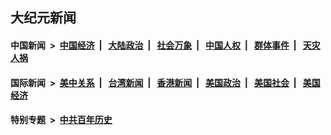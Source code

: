 ## 大纪元新闻

#### 中国新闻 &nbsp;>&nbsp; [中国经济](indexes/ncid283/README.md?01210845) &nbsp;| &nbsp; [大陆政治](indexes/ncid277/README.md?01210845) &nbsp;| &nbsp; [社会万象](indexes/ncid282/README.md?01210845) &nbsp;| &nbsp; [中国人权](indexes/ncid278/README.md?01210845) &nbsp;| &nbsp; [群体事件](indexes/ncid279/README.md?01210845) &nbsp;| &nbsp; [天灾人祸](indexes/ncid280/README.md?01210845)

#### 国际新闻 &nbsp;>&nbsp; [美中关系](indexes/nf1412576/README.md?01210845) &nbsp;| &nbsp; [台湾新闻](indexes/ncid1349361/README.md?01210845) &nbsp;| &nbsp; [香港新闻](indexes/ncid1349362/README.md?01210845) &nbsp;| &nbsp; [美国政治](indexes/ncid1078159/README.md?01210845) &nbsp;| &nbsp; [美国社会](indexes/ncid1078160/README.md?01210845) &nbsp;| &nbsp; [美国经济](indexes/ncid1078158/README.md?01210845)

#### 特别专题 &nbsp;>&nbsp; [中共百年历史](https://github.com/epoch-news/epoch-special/blob/master/README.md?01210845)  
